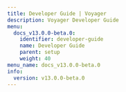 ```yaml
---
title: Developer Guide | Voyager
description: Voyager Developer Guide
menu:
  docs_v13.0.0-beta.0:
    identifier: developer-guide
    name: Developer Guide
    parent: setup
    weight: 40
menu_name: docs_v13.0.0-beta.0
info:
  version: v13.0.0-beta.0
---
```


